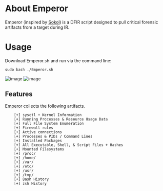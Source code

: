 # About Emperor
Emperor (inspired by [Sokol](https://github.com/Analyzer1x7000/Kestrel)) is a DFIR script designed to pull critical forensic artifacts from a target during IR.

# Usage

Download Emperor.sh and run via the command line:

`sudo bash ./Emperor.sh`

![image](https://github.com/Analyzer1x7000/Emperor/assets/103800652/ffee3483-70f7-472d-a603-561817123857)
![image](https://github.com/Analyzer1x7000/Emperor/assets/103800652/90422a6e-d058-4b97-a928-314b2e78ec42)


## Features

Emperor collects the following artifacts.

```
    [+] sysctl + Kernel Information
    [+] Running Processes & Resource Usage Data
    [+] Full File System Enumeration
    [+] Firewall rules
    [+] Active connections
    [+] Processes & PIDs / Command Lines
    [+] Installed Packages
    [+] All Executable, Shell, & Script Files + Hashes
    [+] Mounted Filesystems
    [+] /proc/
    [+] /home/
    [+] /var/
    [+] /etc/
    [+] /usr/
    [+] /tmp/
    [+] Bash History
    [+] zsh History
```
